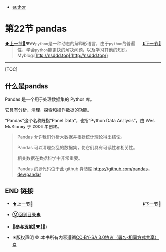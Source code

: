 + [author](http://nsddd.top)

# 第22节 pandas

<div><a href = '21.md' style='float:left'>⬆️上一节🔗</a><a href = '23.md' style='float: right'>⬇️下一节🔗</a></div>


> ❤️💕💕`python`是一种动态的解释形语言，由于`python`的普遍性，学会`python`能更快的解决问题，以及学习其他的知识。Myblog:[http://nsddd.top](http://nsddd.top/)

---
[TOC]

## 什么是pandas

Pandas 是一个用于处理数据集的 Python 库。

它具有分析、清理、探索和操作数据的功能。

“Pandas”这个名称既指“Panel Data”，也指“Python Data Analysis”，由 Wes McKinney 于 2008 年创建。

> Pandas 允许我们分析大数据并根据统计理论得出结论。
>
> Pandas 可以清理杂乱的数据集，使它们具有可读性和相关性。
>
> 相关数据在数据科学中非常重要。
>
> Pandas 的源代码位于此 github 存储库 https://github.com/pandas-dev/pandas





## END 链接
<ul><li><div><a href = '21.md' style='float:left'>⬆️上一节🔗</a><a href = '23.md' style='float: right'>⬇️下一节🔗</a></div></li></ul>

+ [Ⓜ️回到目录🏠](../README.md)

+ [**🫵参与贡献💞❤️‍🔥💖**](https://nsddd.top/archives/contributors))

+ ✴️版权声明 &copy; :本书所有内容遵循[CC-BY-SA 3.0协议（署名-相同方式共享）&copy;](http://zh.wikipedia.org/wiki/Wikipedia:CC-by-sa-3.0协议文本) 

